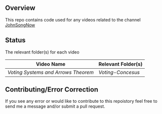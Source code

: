 ## Overview

This repo contains code used for any videos related to the channel [JohnSongNow](https://www.youtube.com/channel/UCycdC7boSr9MB-_5ba-C8MA)

## Status
The relevant folder(s) for each video

|Video Name|Relevant Folder(s)|
|---|---|
|*Voting Systems and Arrows Theorem*|*Voting-Concesus*

## Contributing/Error Correction
If you see any error or would like to contribute to this repoistory feel free to send me a message and/or submit a pull request.
